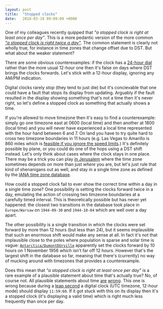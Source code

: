 ```yaml
---
layout: post
title:  "Stopped clocks"
date:   2018-03-18 09:09:09 +0000
---
```


One of my colleagues recently quipped that _"a stopped clock is right at least
once per day"_. This is a more pedantic version of the more common [_"a stopped
clock is right twice a
day"_](https://en.wiktionary.org/wiki/a_stopped_clock_is_right_twice_a_day).
The common statement is clearly not wholly true, for instance in time zones
that change offset due to DST. But what about the weaker statement?

There are some obvious counterexamples: if the clock has a [24-hour
dial](https://en.wikipedia.org/wiki/24-hour_analog_dial) rather than the more
usual 12-hour one then it's false on days where DST brings the clocks forwards.
Let's stick with a 12-hour display, ignoring any AM/PM indication.

Digital clocks rarely _stop_ (they tend to just die) but it's concievable that
one could have a fault that stops its display from updating. Arguably if the
fault resulted in the display showing something that's not a time then it's
never right, so let's define a stopped clock as something that actually shows a
time.

If you're allowed to move timezone then it's easy to find a counterexample:
simply go one timezone east at 0600 (local time) and then another at 1800
(local time) and you will never have experienced a local time represented with
the hour hand between 6 and 7. On land you have to try quite hard to cross two
timezone boundaries in 11 hours (e.g. Las Vegas to Amarillo is 860 miles which
is [feasible if you ignore the speed
limits](https://jalopnik.com/meet-the-guy-who-drove-across-the-u-s-in-a-record-28-h-1454092837).)
It's definitely possible by plane, or you could do one of the hops using a DST
shift instead. Let's only think about cases where the clock stays in one place.
There may be a trick you can play [in
Jerusalem](https://www.haaretz.com/israel-news/.premium-israel-moves-clock-but-palestinians-dont-1.5453010)
where the time zone sometimes depends on more than just _where_ you are, but
let's just rule that kind of shenanigans out as well, and stay in a single time
zone as defined by the [IANA time zone
database](https://www.iana.org/time-zones).

How could a stopped clock fail to ever show the correct time within a day in a
single time zone? One possibility is setting the clocks forward twice in a day,
emulating the action of crossing two timzeone boundaries at a carefully timed
interval. This is theoretically possible but has never yet happened: the
closest two transitions in the database took place in `Europe/Warsaw` on
`1944-09-30` and `1944-10-04` which are well over a day apart.

The other possibility is a single transition in which the clocks were set
forward by more than 12 hours (but less than 24), but it seems implausible that
such an enormous shift would make any sense at all. In fact it's not that
implausible close to the poles where population is sparse and solar time is
vague:
[`Antarctica/DumontDUrville`](https://en.wikipedia.org/wiki/Dumont_d'Urville_Station)
apparently set the clocks forward by 10 hours on 1 November 1956 which isn't
far off 12 hours. However that's the largest shift in the database so far,
meaning that there's (currently) no way of mucking around with timezones that
provides a counterexample.

Does this mean that _"a stopped clock is right at least once per day"_ is a
rare example of a plausible statement about time that's actually true? No, of
course not. All plausible statements about time
[are](http://infiniteundo.com/post/25326999628/falsehoods-programmers-believe-about-time)
[wrong](http://infiniteundo.com/post/25509354022/more-falsehoods-programmers-believe-about-time).
This one is wrong because during a [leap
second](https://en.wikipedia.org/wiki/Leap_second) a digital clock (UTC
timezone, 12-hour mode) should display `11:59:60`. If it got stuck with this on
its display then it's a stopped clock (it's displaying a valid time) which is
right much less frequently than once per day.
